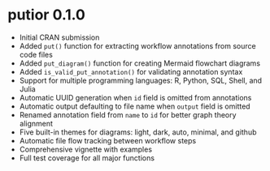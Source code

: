 # putior 0.1.0

* Initial CRAN submission
* Added `put()` function for extracting workflow annotations from source code files
* Added `put_diagram()` function for creating Mermaid flowchart diagrams
* Added `is_valid_put_annotation()` for validating annotation syntax
* Support for multiple programming languages: R, Python, SQL, Shell, and Julia
* Automatic UUID generation when `id` field is omitted from annotations
* Automatic output defaulting to file name when `output` field is omitted
* Renamed annotation field from `name` to `id` for better graph theory alignment
* Five built-in themes for diagrams: light, dark, auto, minimal, and github
* Automatic file flow tracking between workflow steps
* Comprehensive vignette with examples
* Full test coverage for all major functions